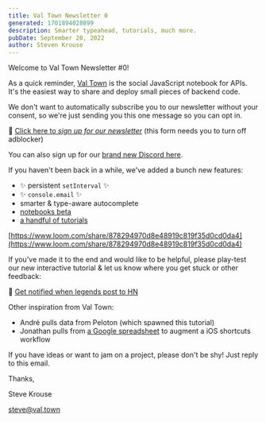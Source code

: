 ```yaml
---
title: Val Town Newsletter 0
generated: 1701894028899
description: Smarter typeahead, tutorials, much more.
pubDate: September 20, 2022
author: Steven Krouse
---
```


Welcome to Val Town Newsletter #0!

As a quick reminder, [Val Town](https://val.town/) is the social JavaScript notebook for APIs. It's the easiest way to share and deploy small pieces of backend code.

We don't want to automatically subscribe you to our newsletter without your consent, so we're just sending you this one message so you can opt in.

💌 [Click here to _sign up for our newsletter_](https://cdn.forms-content.sg-form.com/6c6893f3-38e6-11ed-b573-a6c391c68d4b) (this form needs you to turn off adblocker)

You can also sign up for our [brand new Discord here](https://discord.gg/dHv45uN5RY).

If you haven't been back in a while, we've added a bunch new features:

- ✨ persistent `setInterval` ✨
- ✨ `console.email` ✨
- smarter & type-aware autocomplete
- [notebooks beta](https://docs.val.town/)
- [a handful of tutorials](https://docs.val.town/)

[https://www.loom.com/share/878294970d8e48919c819f35d0cd0da4](https://www.loom.com/share/878294970d8e48919c819f35d0cd0da4)

If you've made it to the end and would like to be helpful, please play-test our new interactive tutorial & let us know where you get stuck or other feedback:

🔔 [Get notified when legends post to HN](https://www.val.town/blog/get-notified-when-legends-post-to-hn)

Other inspiration from Val Town:

- André pulls data from Peloton (which spawned this tutorial)
- Jonathan pulls from [a Google spreadsheet](https://www.val.town/stevekrouse.sampleGoogleSheetCSV) to augment a iOS shortcuts workflow

If you have ideas or want to jam on a project, please don't be shy! Just reply to this email.

Thanks,

Steve Krouse

steve@val.town
